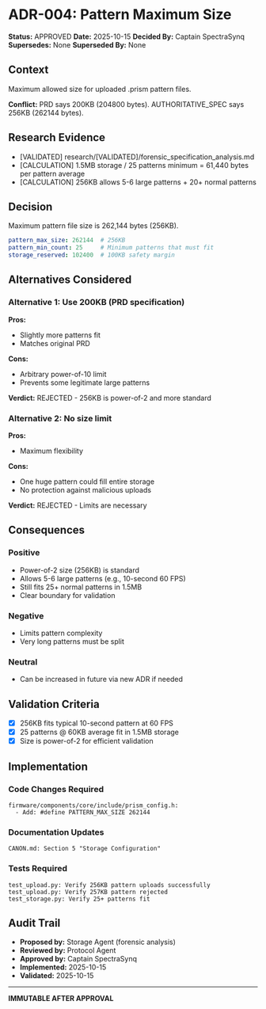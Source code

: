 # ADR-004: Pattern Maximum Size

**Status:** APPROVED
**Date:** 2025-10-15
**Decided By:** Captain SpectraSynq
**Supersedes:** None
**Superseded By:** None

## Context

Maximum allowed size for uploaded .prism pattern files.

**Conflict:** PRD says 200KB (204800 bytes). AUTHORITATIVE_SPEC says 256KB (262144 bytes).

## Research Evidence

- [VALIDATED] research/[VALIDATED]/forensic_specification_analysis.md
- [CALCULATION] 1.5MB storage / 25 patterns minimum = 61,440 bytes per pattern average
- [CALCULATION] 256KB allows 5-6 large patterns + 20+ normal patterns

## Decision

Maximum pattern file size is 262,144 bytes (256KB).

```yaml
pattern_max_size: 262144  # 256KB
pattern_min_count: 25     # Minimum patterns that must fit
storage_reserved: 102400  # 100KB safety margin
```

## Alternatives Considered

### Alternative 1: Use 200KB (PRD specification)
**Pros:**
- Slightly more patterns fit
- Matches original PRD

**Cons:**
- Arbitrary power-of-10 limit
- Prevents some legitimate large patterns

**Verdict:** REJECTED - 256KB is power-of-2 and more standard

### Alternative 2: No size limit
**Pros:**
- Maximum flexibility

**Cons:**
- One huge pattern could fill entire storage
- No protection against malicious uploads

**Verdict:** REJECTED - Limits are necessary

## Consequences

### Positive
- Power-of-2 size (256KB) is standard
- Allows 5-6 large patterns (e.g., 10-second 60 FPS)
- Still fits 25+ normal patterns in 1.5MB
- Clear boundary for validation

### Negative
- Limits pattern complexity
- Very long patterns must be split

### Neutral
- Can be increased in future via new ADR if needed

## Validation Criteria

- [x] 256KB fits typical 10-second pattern at 60 FPS
- [x] 25 patterns @ 60KB average fit in 1.5MB storage
- [x] Size is power-of-2 for efficient validation

## Implementation

### Code Changes Required
```
firmware/components/core/include/prism_config.h:
  - Add: #define PATTERN_MAX_SIZE 262144
```

### Documentation Updates
```
CANON.md: Section 5 "Storage Configuration"
```

### Tests Required
```
test_upload.py: Verify 256KB pattern uploads successfully
test_upload.py: Verify 257KB pattern rejected
test_storage.py: Verify 25+ patterns fit
```

## Audit Trail

- **Proposed by:** Storage Agent (forensic analysis)
- **Reviewed by:** Protocol Agent
- **Approved by:** Captain SpectraSynq
- **Implemented:** 2025-10-15
- **Validated:** 2025-10-15

---
**IMMUTABLE AFTER APPROVAL**
